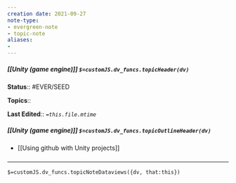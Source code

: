 ```yaml
---
creation date: 2021-09-27
note-type: 
- evergreen-note
- topic-note
aliases:
- 
---
```


##### [[Unity (game engine)]] `$=customJS.dv_funcs.topicHeader(dv)`



**Status**:: #EVER/SEED 

**Topics**::  

**Last Edited**:: *`=this.file.mtime`*

##### [[Unity (game engine)]] `$=customJS.dv_funcs.topicOutlineHeader(dv)`

- [[Using github with Unity projects]]

### <hr class="dataviews"/>

`$=customJS.dv_funcs.topicNoteDataviews({dv, that:this})`

